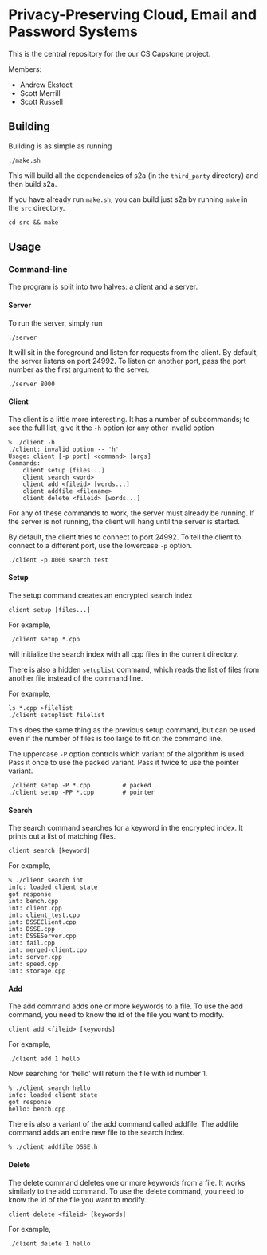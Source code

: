 Privacy-Preserving Cloud, Email and Password Systems
==========

This is the central repository for the our CS Capstone project.

Members:

* Andrew Ekstedt
* Scott Merrill
* Scott Russell

Building
-----

Building is as simple as running

    ./make.sh

This will build all the dependencies of s2a (in the `third_party` directory)
and then build s2a.

If you have already run `make.sh`, you can build just s2a by running `make`
in the `src` directory.

    cd src && make

Usage
----

### Command-line

The program is split into two halves: a client and a server.

#### Server

To run the server, simply run

    ./server

It will sit in the foreground and listen for requests from the client.
By default, the server listens on port 24992.
To listen on another port, pass the port number as the first argument to the server.

    ./server 8000

#### Client

The client is a little more interesting.
It has a number of subcommands;
to see the full list, give it the `-h` option (or any other invalid option

    % ./client -h
    ./client: invalid option -- 'h'
    Usage: client [-p port] <command> [args]
    Commands:
        client setup [files...]
        client search <word>
        client add <fileid> [words...]
        client addfile <filename>
        client delete <fileid> [words...]

For any of these commands to work, the server must already be running.
If the server is not running, the client will hang until the server is started.

By default, the client tries to connect to port 24992.
To tell the client to connect to a different port, use the lowercase `-p` option.

    ./client -p 8000 search test

#### Setup

The setup command creates an encrypted search index

    client setup [files...]

For example,

    ./client setup *.cpp

will initialize the search index with all cpp files in the current directory.

There is also a hidden `setuplist` command, which reads the list of files from another file
instead of the command line.

For example,

    ls *.cpp >filelist
    ./client setuplist filelist

This does the same thing as the previous setup command, but can be used even if
the number of files is too large to fit on the command line.

The uppercase `-P` option  controls which variant of the algorithm is used.
Pass it once to use the packed variant. Pass it twice to use the pointer variant.

    ./client setup -P *.cpp         # packed
    ./client setup -PP *.cpp        # pointer

#### Search

The search command searches for a keyword in the encrypted index.
It prints out a list of matching files.

    client search [keyword]

For example,

    % ./client search int
    info: loaded client state
    got response
    int: bench.cpp
    int: client.cpp
    int: client_test.cpp
    int: DSSEClient.cpp
    int: DSSE.cpp
    int: DSSEServer.cpp
    int: fail.cpp
    int: merged-client.cpp
    int: server.cpp
    int: speed.cpp
    int: storage.cpp

#### Add

The add command adds one or more keywords to a file.
To use the add command, you need to know the id of the file you want to modify.

    client add <fileid> [keywords]

For example,

    ./client add 1 hello

Now searching for 'hello' will return the file with id number 1.

    % ./client search hello
    info: loaded client state
    got response
    hello: bench.cpp

There is also a variant of the add command called addfile.
The addfile command adds an entire new file to the search index.

    % ./client addfile DSSE.h

#### Delete

The delete command deletes one or more keywords from a file.
It works similarly to the add command.
To use the delete command, you need to know the id of the file you want to modify.

    client delete <fileid> [keywords]

For example,

    ./client delete 1 hello
